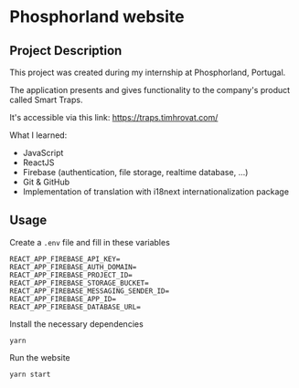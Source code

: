 # Phosphorland website

## Project Description

This project was created during my internship at Phosphorland, Portugal.

The application presents and gives functionality to the company's product called Smart Traps.

It's accessible via this link: https://traps.timhrovat.com/

What I learned:

- JavaScript
- ReactJS 
- Firebase (authentication, file storage, realtime database, ...)
- Git & GitHub
- Implementation of translation with i18next internationalization package

## Usage

Create a `.env` file and fill in these variables

```
REACT_APP_FIREBASE_API_KEY=
REACT_APP_FIREBASE_AUTH_DOMAIN=
REACT_APP_FIREBASE_PROJECT_ID=
REACT_APP_FIREBASE_STORAGE_BUCKET=
REACT_APP_FIREBASE_MESSAGING_SENDER_ID=
REACT_APP_FIREBASE_APP_ID=
REACT_APP_FIREBASE_DATABASE_URL=
```

Install the necessary dependencies

```
yarn
```

Run the website

```
yarn start
```
